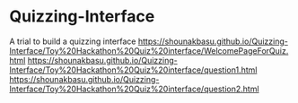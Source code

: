 # Quizzing-Interface
A trial to build a quizzing interface
https://shounakbasu.github.io/Quizzing-Interface/Toy%20Hackathon%20Quiz%20interface/WelcomePageForQuiz.html
https://shounakbasu.github.io/Quizzing-Interface/Toy%20Hackathon%20Quiz%20interface/question1.html
https://shounakbasu.github.io/Quizzing-Interface/Toy%20Hackathon%20Quiz%20interface/question2.html
